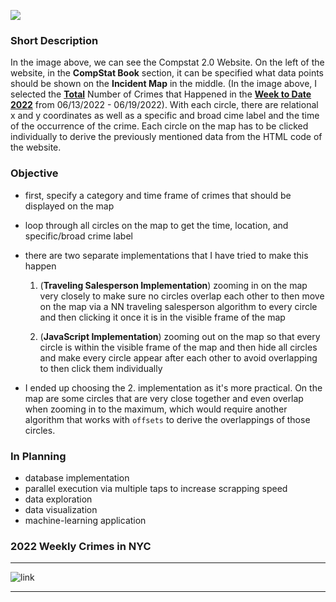 <img src="Images/Compstat 2.0 Example.png"></img>

### Short Description
In the image above, we can see the Compstat 2.0 Website. On the left of the website, in the **CompStat Book** 
section, it can be specified what data points should be shown on the **Incident Map** in the middle. (In the 
image above, I selected the **<u>Total</u>** Number of Crimes that Happened in the **<u>Week to Date</u>** 
**<u>2022</u>** from 06/13/2022 - 06/19/2022). With each circle, there are relational x and y coordinates 
as well as a specific and broad cime label and the time of the occurrence of the crime. Each circle on the 
map has to be clicked individually to derive the previously mentioned data from the HTML code of the website.

### Objective
- first, specify a category and time frame of crimes that should be displayed on the map
- loop through all circles on the map to get the time, location, and specific/broad crime label


- there are two separate implementations that I have tried to make this happen 
    1. (**Traveling Salesperson Implementation**) zooming in on the map very closely to make sure no circles overlap each other to then move on the map via a NN traveling salesperson algorithm to every circle and then clicking it once it is in the visible frame of the map

    2. (**JavaScript Implementation**) zooming out on the map so that every circle is within the visible frame of the map and then hide all circles and make every circle appear after each other to avoid overlapping to then click them individually 

- I ended up choosing the 2. implementation as it's more practical. On the map are some circles that are very close together and even overlap when zooming in to the maximum, which would require another algorithm that works with `offsets` to derive the overlappings of those circles.

### In Planning

- database implementation
- parallel execution via multiple taps to increase scrapping speed
- data exploration
- data visualization
- machine-learning application

### 2022 Weekly Crimes in NYC
-----

![link](/Outputs/ezgif.com-gif-maker.gif)

-----